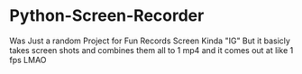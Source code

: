 # Python-Screen-Recorder
Was Just a random Project for Fun Records Screen Kinda "IG" But it basicly takes screen shots and combines them all to 1 mp4 and it comes out at like 1 fps LMAO
